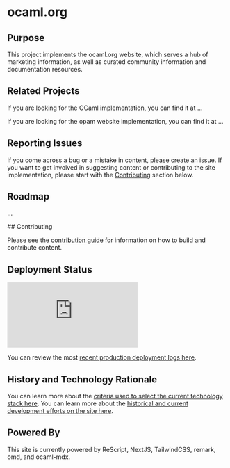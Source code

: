 # ocaml.org

## Purpose

This project implements the ocaml.org website, which serves a hub of marketing information, as well as curated community information and documentation resources.

## Related Projects

If you are looking for the OCaml implementation, you can find it at ...

If you are looking for the opam website implementation, you can find it at ...

## Reporting Issues

If you come across a bug or a mistake in content, please create an issue. If you want to get involved in suggesting content or contributing to the site implementation, please start with the [Contributing](#contributing) section below.

## Roadmap

...

## Contributing

Please see the [contribution guide](CONTRIBUTING.md) for information on how to
build and contribute content.

## Deployment Status


![Vercel](https://vercelbadge.vercel.app/api/solvuu-inc/next.ocaml.org)


You can review the most [recent production deployment logs here]().

## History and Technology Rationale 

You can learn more about the [criteria used to select the current technology stack here](). You can learn more about the [historical and current development efforts on the site here]().

## Powered By

This site is currently powered by ReScript, NextJS, TailwindCSS, remark, omd, and ocaml-mdx.
